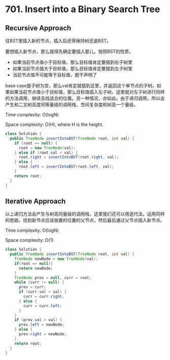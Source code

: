 # 701. Insert into a Binary Search Tree

## Recursive Approach

往BST里插入新的节点，插入后还得保持树还是BST。

要想插入新节点，那么就得先确定要插入那儿。按照BST的性质，
+ 如果当前节点值小于目标值，那么目标值肯定要插到右子树里
+ 如果当前节点值大于目标值，那么目标值肯定要插到左子树里
+ 当前节点值不可能等于目标值，题干声明了

base case是子树为空，那么val肯定就插到这里，并返回这个单节点的子树。如果如果当前节点值小于目标值，那么目标值插入左子树。这里就对左子树进行同样的方法调用，继续去找适合的位置。另一种情况，亦如此。由于递归调用，所以会产生和二叉树高度同等量级的调用栈，空间复杂度和树高一个量级。

Time complexity: O(logN)

Space complexity: O(H), where H is the height.

```java
class Solution {
  public TreeNode insertIntoBST(TreeNode root, int val) {
    if (root == null) {
      root = new TreeNode(val);
    } else if (root.val < val) {
      root.right = insertIntoBST(root.right, val);
    } else {
      root.left = insertIntoBST(root.left, val);
    }
    return root;
  }
}
```

## Iterative Approach

以上递归方法会产生与树高同量级的调用栈，这里我们还可以用迭代法。运用同样的思路，找到新节点应该放置的位置的父节点，然后最后通过父节点插入新节点。

Time complexity: O(logN)

Space complexity: O(1)

```java
class Solution {
  public TreeNode insertIntoBST(TreeNode root, int val) {
    TreeNode newNode = new TreeNode(val);
    if(root == null){
      return newNode;
    }
    TreeNode prev = null, curr = root;
    while (curr != null) {
      prev = curr;
      if (curr.val < val) {
        curr = curr.right;
      } else {
        curr = curr.left;
      }
    }
    if (prev.val > val) {
      prev.left = newNode;
    } else {
      prev.right = newNode;
    }
    return root;
  }
}
```
